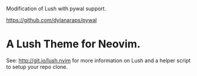 Modification of Lush with pywal support.

https://github.com/dylanaraps/pywal

A Lush Theme for Neovim.
===

See: http://git.io/lush.nvim for more information on Lush and a helper script
to setup your repo clone.
